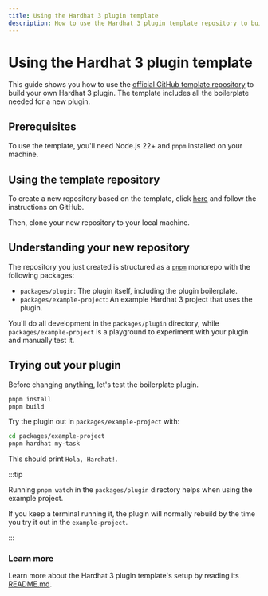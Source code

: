 ```yaml
---
title: Using the Hardhat 3 plugin template
description: How to use the Hardhat 3 plugin template repository to build your own plugin
---
```


# Using the Hardhat 3 plugin template

This guide shows you how to use the [official GitHub template repository](https://github.com/nomicfoundation/hardhat3-plugin-template/) to build your own Hardhat 3 plugin. The template includes all the boilerplate needed for a new plugin.

## Prerequisites

To use the template, you'll need Node.js 22+ and `pnpm` installed on your machine.

## Using the template repository

To create a new repository based on the template, click [here](https://github.com/new?template_name=hardhat3-plugin-template&template_owner=NomicFoundation) and follow the instructions on GitHub.

Then, clone your new repository to your local machine.

## Understanding your new repository

The repository you just created is structured as a [`pnpm`](https://pnpm.io/) monorepo with the following packages:

- `packages/plugin`: The plugin itself, including the plugin boilerplate.
- `packages/example-project`: An example Hardhat 3 project that uses the plugin.

You'll do all development in the `packages/plugin` directory, while `packages/example-project` is a playground to experiment with your plugin and manually test it.

## Trying out your plugin

Before changing anything, let's test the boilerplate plugin.

```sh
pnpm install
pnpm build
```

Try the plugin out in `packages/example-project` with:

```sh
cd packages/example-project
pnpm hardhat my-task
```

This should print `Hola, Hardhat!`.

:::tip

Running `pnpm watch` in the `packages/plugin` directory helps when using the example project.

If you keep a terminal running it, the plugin will normally rebuild by the time you try it out in the `example-project`.

:::

### Learn more

Learn more about the Hardhat 3 plugin template's setup by reading its [README.md](https://github.com/NomicFoundation/hardhat3-plugin-template/blob/main/README.md).
